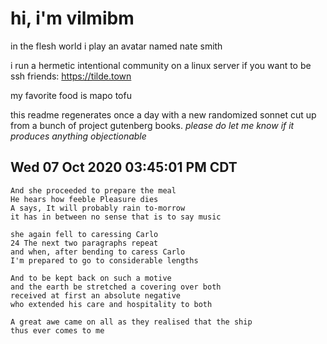 # hi, i'm vilmibm

in the flesh world i play an avatar named nate smith

i run a hermetic intentional community on a linux server if you want to be ssh friends: https://tilde.town

my favorite food is mapo tofu

this readme regenerates once a day with a new randomized sonnet cut up from a bunch of project gutenberg books.
_please do let me know if it produces anything objectionable_

## Wed 07 Oct 2020 03:45:01 PM CDT

    And she proceeded to prepare the meal
    He hears how feeble Pleasure dies
    A says, It will probably rain to-morrow
    it has in between no sense that is to say music
    
    she again fell to caressing Carlo
    24 The next two paragraphs repeat
    and when, after bending to caress Carlo
    I'm prepared to go to considerable lengths
    
    And to be kept back on such a motive
    and the earth be stretched a covering over both
    received at first an absolute negative
    who extended his care and hospitality to both
    
    A great awe came on all as they realised that the ship
    thus ever comes to me
